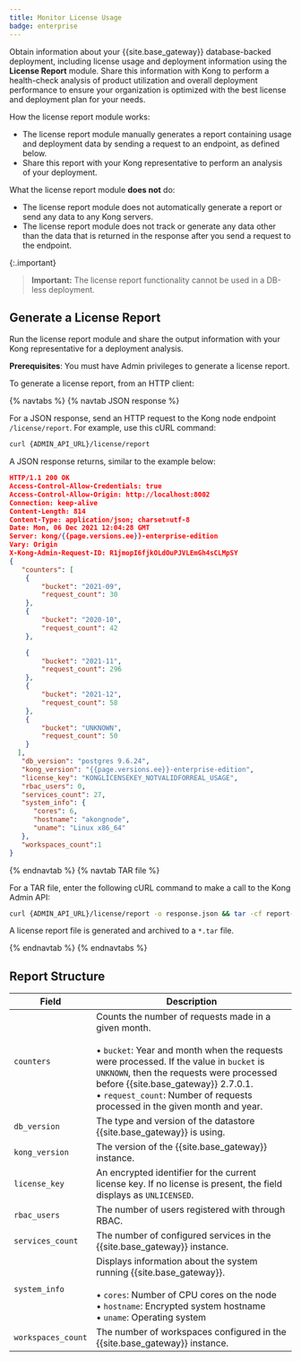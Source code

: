 ```yaml
---
title: Monitor License Usage
badge: enterprise
---
```


Obtain information about your {{site.base_gateway}} database-backed deployment, including license usage and deployment information using the **License Report** module. Share this information with Kong to perform a health-check analysis of product utilization and overall deployment performance to ensure your organization is optimized with the best license and deployment plan for your needs.

How the license report module works:
*   The license report module manually generates a report containing usage and deployment data by sending a request to an endpoint, as defined below.
*   Share this report with your Kong representative to perform an analysis of your deployment.

What the license report module **does not** do:
*   The license report module does not automatically generate a report or send any data to any Kong servers.
*   The license report module does not track or generate any data other than the data that is returned in the response after you send a request to the endpoint.

{:.important}
> **Important:** The license report functionality cannot be used in a DB-less deployment.

## Generate a License Report
Run the license report module and share the output information with your Kong representative for a deployment analysis.

**Prerequisites**: You must have Admin privileges to generate a license report.

To generate a license report, from an HTTP client:

{% navtabs %}
{% navtab JSON response %}

For a JSON response, send an HTTP request to the Kong node endpoint
`/license/report`. For example, use this cURL command:

```bash
curl {ADMIN_API_URL}/license/report
```

A JSON response returns, similar to the example below:

```json
HTTP/1.1 200 OK
Access-Control-Allow-Credentials: true
Access-Control-Allow-Origin: http://localhost:8002
Connection: keep-alive
Content-Length: 814
Content-Type: application/json; charset=utf-8
Date: Mon, 06 Dec 2021 12:04:28 GMT
Server: kong/{{page.versions.ee}}-enterprise-edition
Vary: Origin
X-Kong-Admin-Request-ID: R1jmopI6fjkOLdOuPJVLEmGh4sCLMpSY
{
   "counters": [
    {
        "bucket": "2021-09",
        "request_count": 30
    },
    {
        "bucket": "2020-10",
        "request_count": 42
    },

    {
        "bucket": "2021-11",
        "request_count": 296
    },
    {
        "bucket": "2021-12",
        "request_count": 58
    },
    {
        "bucket": "UNKNOWN",
        "request_count": 50
    }
  ],
   "db_version": "postgres 9.6.24",
   "kong_version": "{{page.versions.ee}}-enterprise-edition",
   "license_key": "KONGLICENSEKEY_NOTVALIDFORREAL_USAGE",
   "rbac_users": 0,
   "services_count": 27,
   "system_info": {
      "cores": 6,
      "hostname": "akongnode",
      "uname": "Linux x86_64"
   },
   "workspaces_count":1
}
```

{% endnavtab %}
{% navtab TAR file %}

For a TAR file, enter the following cURL command to make a call to the
Kong Admin API:

```bash
curl {ADMIN_API_URL}/license/report -o response.json && tar -cf report-$(date +"%Y_%m_%d_%I_%M_%p").tar response.json
```

A license report file is generated and archived to a `*.tar` file.

{% endnavtab %}
{% endnavtabs %}

## Report Structure

Field | Description
------|------------
`counters` | Counts the number of requests made in a given month. <br><br> &#8226; `bucket`: Year and month when the requests were processed. If the value in `bucket` is `UNKNOWN`, then the requests were processed before {{site.base_gateway}} 2.7.0.1. <br> &#8226; `request_count`: Number of requests processed in the given month and year.
`db_version` | The type and version of the datastore {{site.base_gateway}} is using.
`kong_version` | The version of the {{site.base_gateway}} instance.
`license_key` | An encrypted identifier for the current license key. If no license is present, the field displays as `UNLICENSED`.
`rbac_users` | The number of users registered with through RBAC.
`services_count` | The number of configured services in the {{site.base_gateway}} instance.
`system_info` | Displays information about the system running {{site.base_gateway}}. <br><br> &#8226; `cores`: Number of CPU cores on the node <br> &#8226; `hostname`: Encrypted system hostname <br> &#8226; `uname`: Operating system
`workspaces_count` | The number of workspaces configured in the {{site.base_gateway}} instance.
